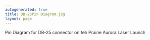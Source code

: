 ```yaml
---
autogenerated: true
title: DB-25Pin Diagram.jpg
layout: page
---
```


Pin Diagram for DB-25 connector on teh Prairie Aurora Laser Launch
